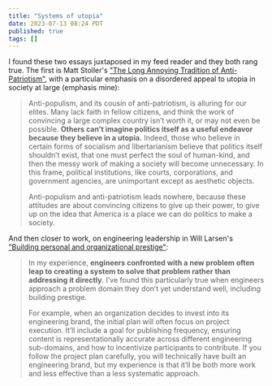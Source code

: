 ```yaml
---
title: "Systems of utopia"
date: 2023-07-13 08:24 PDT
published: true
tags: []
---
```


I found these two essays juxtaposed in my feed reader and they both rang true. The first is Matt Stoller's ["The Long Annoying Tradition of Anti-Patriotism"](https://www.thebignewsletter.com/p/the-long-annoying-tradition-of-anti), with a particular emphasis on a disordered appeal to utopia in society at large (emphasis mine):

<blockquote markdown="1">

Anti-populism, and its cousin of anti-patriotism, is alluring for our elites. Many lack faith in fellow citizens, and think the work of convincing a large complex country isn’t worth it, or may not even be possible. **Others can’t imagine politics itself as a useful endeavor because they believe in a utopia.** Indeed, those who believe in certain forms of socialism and libertarianism believe that politics itself shouldn’t exist, that one must perfect the soul of human-kind, and then the messy work of making a society will become unnecessary. In this frame, political institutions, like courts, corporations, and government agencies, are unimportant except as aesthetic objects.

Anti-populism and anti-patriotism leads nowhere, because these attitudes are about convincing citizens to give up their power, to give up on the idea that America is a place we can do politics to make a society.

</blockquote>

And then closer to work, on engineering leadership in Will Larsen's ["Building personal and organizational prestige"](https://lethain.com/building-prestige/):

<blockquote markdown=1>

In my experience, **engineers confronted with a new problem often leap to creating a system to solve that problem rather than addressing it directly**. I’ve found this particularly true when engineers approach a problem domain they don’t yet understand well, including building prestige.

For example, when an organization decides to invest into its engineering brand, the initial plan will often focus on project execution. It’ll include a goal for publishing frequency, ensuring content is representationally accurate across different engineering sub-domains, and how to incentivize participants to contribute. If you follow the project plan carefully, you will technically have built an engineering brand, but my experience is that it’ll be both more work and less effective than a less systematic approach.

</blockquote

